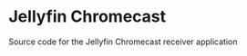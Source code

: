 Jellyfin Chromecast
=======================

Source code for the Jellyfin Chromecast receiver application
